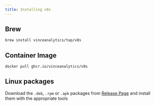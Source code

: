 ```yaml
---
title: Installing v8s
---
```


## Brew

```bash
brew install vinceanalytics/tap/v8s
```

## Container Image

```bash
docker pull ghcr.io/vinceanalytics/v8s
```



## Linux packages

Download the `.deb`, `.rpm` or `.apk` packages from [Release Page]() and install
them with the appropriate tools
